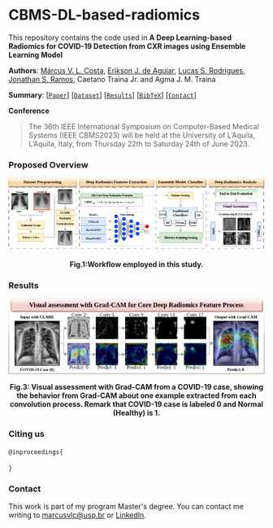 # CBMS-DL-based-radiomics

This repository contains the code used in **A Deep Learning-based Radiomics for COVID-19 Detection from CXR images using Ensemble Learning Model**

**Authors**: [Márcus V. L. Costa](https://github.com/usmarcv), [Erikson J. de Aguiar](https://github.com/eriksonJAguiar), [Lucas S. Rodrigues](https://github.com/lsrusp), [Jonathan S. Ramos](https://github.com/JonathanRamos), Caetano Traina Jr. and Agma J. M. Traina

**Summary**: [[`Paper`]()] [[`Dataset`](https://github.com/usmarcv/CBMS-DL-based-radiomics/tree/main/dataset_script)] [[`Results`](#results)] [[`BibTeX`](#citing-us)] [[`Contact`](#contact)]

**Conference**
> The 36th IEEE International Symposium on Computer-Based Medical Systems (IEEE CBMS2023) will be held at the University of L’Aquila, L’Aquila, Italy, from Thursday 22th to Saturday 24th of June 2023.

### Proposed Overview

<p align='center'>
  <img src="./workflow.png">
<p>
<p align = "center">
<b>Fig.1:Workflow employed in this study.</b>
</p>


### Results
  
<p align='center'>
  <img src="./vgg-16-with-gradcam.png">
<p> 
<p align = "center">
<b>Fig.3: Visual assessment with Grad-CAM from a COVID-19 case, showing the behavior from Grad-CAM about one example extracted from each convolution process. Remark that COVID-19 case is labeled 0 and Normal (Healthy) is 1.</b>
</p>

### Citing us
```
@inproceedings{

}
```
  
### Contact
This work is part of my program Master's degree. You can contact me writing to [marcusvlc@usp.br](marcusvlc@usp.br) or [LinkedIn](https://www.linkedin.com/in/marcusvlc/).
  


